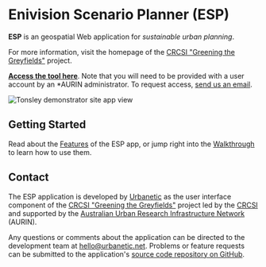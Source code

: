 # Enivision Scenario Planner (ESP)

**ESP** is an geospatial Web application for *sustainable urban planning*.

For more information, visit the homepage of the [CRCSI "Greening the Greyfields"][gtg] project.

**[Access the tool here][host]**. Note that you will need to be provided with a user account by an
*AURIN administrator. To request access, [send us an email][admin-email].

![Tonsley demonstrator site app view](/img/screenshots/maroondah-angle-full.jpg)


## Getting Started

Read about the [Features](features.md) of the ESP app, or jump right into the
[Walkthrough](walkthrough.md) to learn how to use them.


## Contact

The ESP application is developed by [Urbanetic][urbanetic] as the user interface component of
the [CRCSI "Greening the Greyfields"][gtg] project led by the [CRCSI][crcsi] and supported by the
[Australian Urban Research Infrastructure Network][aurin] (AURIN).

Any questions or comments about the application can be directed to the development team at
[hello@urbanetic.net](mail). Problems or feature requests can be submitted to the application's
[source code repository on GitHub][github].

[host]: http://esp.urbanetic.net/
[admin-email]: mailto:support@urbanetic.net
[aurin]: http://aurin.org.au/
[urbanetic]: http://urbanetic.net/
[crcsi]: http://www.crcsi.com.au/
[gtg]: http://www.crcsi.com.au/research/4-5-urban-planning/4-51-greening-the-greyfields/
[mail]: mailto:hello@urbanetic.net
[github]: https://github.com/urbanetic/aurin-esp
